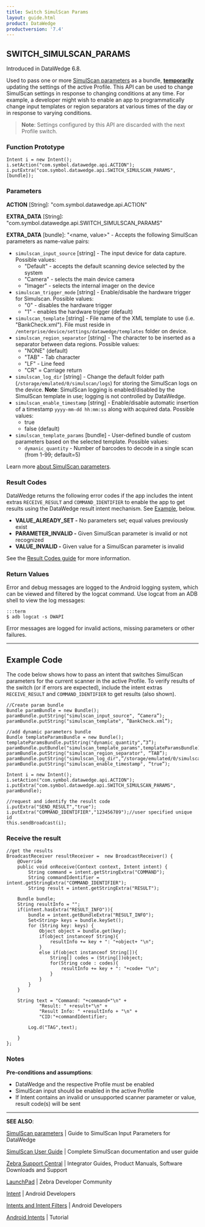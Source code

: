 ```yaml
---
title: Switch SimulScan Params
layout: guide.html
product: DataWedge
productversion: '7.4'
---
```


## SWITCH_SIMULSCAN_PARAMS

Introduced in DataWedge 6.8. 

Used to pass one or more [SimulScan parameters](../../input/simulscan) as a bundle, **<u>temporarily</u>** updating the settings of the active Profile. This API can be used to change SimulScan settings in response to changing conditions at any time. For example, a developer might wish to enable an app to programmatically change input templates or region separators at various times of the day or in response to varying conditions. 

> **Note**: Settings configured by this API are discarded with the next Profile switch.

### Function Prototype

	Intent i = new Intent();
	i.setAction("com.symbol.datawedge.api.ACTION");
	i.putExtra("com.symbol.datawedge.api.SWITCH_SIMULSCAN_PARAMS", [bundle]);

### Parameters
**ACTION** [String]: "com.symbol.datawedge.api.ACTION"

**EXTRA_DATA** [String]: "com.symbol.datawedge.api.SWITCH_SIMULSCAN_PARAMS"

**EXTRA_DATA** [bundle]: "&lt;name, value&gt;" - Accepts the following SimulScan parameters as name-value pairs:
* `simulscan_input_source`	[string] - The input device for data capture. Possible values: 
 	* "Default" - accepts the default scanning device selected by the system
 	* "Camera" - selects the main device camera
 	* "Imager" - selects the internal imager on the device
* `simulscan_trigger_mode` [string] - Enable/disable the hardware trigger for Simulscan. Possible values:
	* "0" - disables the hardware trigger
	* "1" - enables the hardware trigger (default)
* `simulscan_template` [string] - File name of the XML template to use (i.e. "BankCheck.xml"). File must reside in `/enterprise/device/settings/datawedge/templates` folder on device. 
* `simulscan_region_separator`	[string] - The character to be inserted as a separator between data regions. Possible values: 
	* "NONE" (default)
	* "TAB" - Tab character
	* "LF" - Line feed
	* "CR" = Carriage return
* `simulscan_log_dir` [string] - Change the default folder path (`/storage/emulated/0/simulscan/logs`) for storing the SimulScan logs on the device. **Note**: SimulScan logging is enabled/disabled by the SimulScan template in use; logging is not controlled by DataWedge.
* `simulscan_enable_timestamp` [string] - Enable/disable automatic insertion of a timestamp `yyyy-mm-dd hh:mm:ss` along with acquired data. Possible values: 
	* true
	* false (default)
* `simulscan_template_params` [bundle] - User-defined bundle of custom parameters based on the selected template. Possible values: 
	* `dymanic_quantity` - Number of barcodes to decode in a single scan (from 1-99; default=5)

Learn more [about SimulScan parameters](../../input/simulscan). 

### Result Codes

DataWedge returns the following error codes if the app includes the intent extras `RECEIVE_RESULT` and `COMMAND_IDENTIFIER` to enable the app to get results using the DataWedge result intent mechanism. See [Example](#example), below. 

* **VALUE_ALREADY_SET -** No parameters set; equal values previously exist
* **PARAMETER_INVALID -** Given SimulScan parameter is invalid or not recognized
* **VALUE_INVALID -** Given value for a SimulScan parameter is invalid

See the [Result Codes guide](../resultinfo) for more information.  

### Return Values

Error and debug messages are logged to the Android logging system, which can be viewed and filtered by the logcat command. Use logcat from an ADB shell to view the log messages:

	:::term
	$ adb logcat -s DWAPI

Error messages are logged for invalid actions, missing parameters or other failures.

-----

## Example Code

The code below shows how to pass an intent that switches SimulScan parameters for the current scanner in the active Profile. To verify results of the switch (or if errors are expected), include the intent extras `RECEIVE_RESULT` and `COMMAND_IDENTIFIER` to get results (also shown).

	//Create param bundle
	Bundle paramBundle = new Bundle();
	paramBundle.putString("simulscan_input_source", ”Camera”);
	paramBundle.putString("simulscan_template", ”BankCheck.xml”);

	//add dynamic parameters bundle
	Bundle templateParamsBundle = new Bundle();
	templateParamsBundle.putString("dynamic_quantity",”3”);
	paramBundle.putBundle("simulscan_template_params",templateParamsBundle);
	paramBundle.putString("simulscan_region_separator", “TAB”);
	paramBundle.putString("simulscan_log_dir",”/storage/emulated/0/simulscan/logs”);
	paramBundle.putString("simulscan_enable_timestamp", “true”);

	Intent i = new Intent();
	i.setAction("com.symbol.datawedge.api.ACTION");
	i.putExtra("com.symbol.datawedge.api.SWITCH_SIMULSCAN_PARAMS", paramBundle);

	//request and identify the result code
	i.putExtra("SEND_RESULT","true");
	i.putExtra("COMMAND_IDENTIFIER","123456789");//user specified unique id
	this.sendBroadcast(i);

### Receive the result

	//get the results
	BroadcastReceiver resultReceiver =  new BroadcastReceiver() {
	    @Override
	    public void onReceive(Context context, Intent intent) {
	        String command = intent.getStringExtra("COMMAND");
	        String commandIdentifier = intent.getStringExtra("COMMAND_IDENTIFIER");
	        String result = intent.getStringExtra("RESULT");

        Bundle bundle;
        String resultInfo = "";
        if(intent.hasExtra("RESULT_INFO")){
            bundle = intent.getBundleExtra("RESULT_INFO");
            Set<String> keys = bundle.keySet();
            for (String key: keys) {
                Object object = bundle.get(key);
                if(object instanceof String){
                    resultInfo += key + ": "+object+ "\n";
                }
                else if(object instanceof String[]){
                    String[] codes = (String[])object;
                    for(String code : codes){
                        resultInfo += key + ": "+code+ "\n";
                    }
                }
            }
        }

        String text = "Command: "+command+"\n" +
                "Result: " +result+"\n" +
                "Result Info: " +resultInfo + "\n" +
                "CID:"+commandIdentifier;

        	Log.d("TAG",text);

    	}
	};

### Notes

**Pre-conditions and assumptions**:

* DataWedge and the respective Profile must be enabled
* SimulScan input should be enabled in the active Profile
* If Intent contains an invalid or unsupported scanner parameter or value, result code(s) will be sent

-----

**SEE ALSO**:

[SimulScan parameters](../../input/simulscan) | Guide to SimulScan Input Parameters for DataWedge

[SimulScan User Guide](/simulscan) | Complete SimulScan documentation and user guide

[Zebra Support Central](https://www.zebra.com/us/en/support-downloads.html) | Integrator Guides, Product Manuals, Software Downloads and Support

[LaunchPad](https://developer.zebra.com/welcome) | Zebra Developer Community

[Intent](https://developer.android.com/reference/android/content/Intent.html) | Android Developers

[Intents and Intent Filters](http://developer.android.com/guide/components/intents-filters.html) | Android Developers

[Android Intents](http://www.vogella.com/tutorials/AndroidIntent/article.html) | Tutorial
